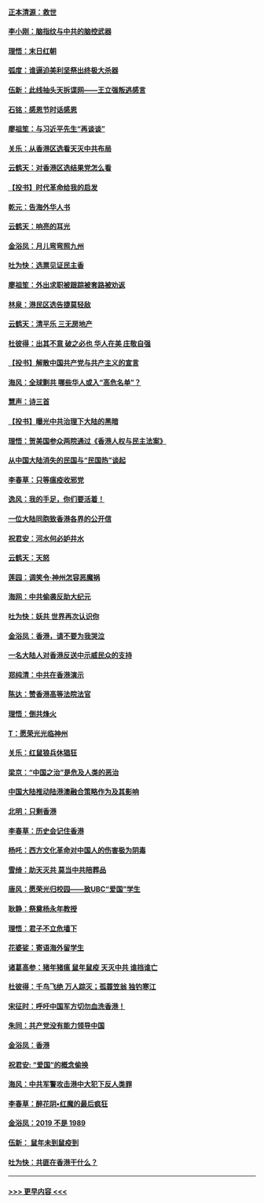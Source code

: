 #### [正本清源：救世](../pages/nsc993/n11689134.md?t=11291722) 
#### [李小刚：脑指纹与中共的脑控武器](../pages/nsc993/n11688900.md?t=11291722) 
#### [理悟：末日红朝](../pages/nsc993/n11688829.md?t=11291722) 
#### [弧度：谁逼迫美利坚祭出终极大杀器](../pages/nsc993/n11688735.md?t=11291722) 
#### [伍新：此线抽头天拆谍网——王立强叛逃感言](../pages/nsc993/n11687981.md?t=11291722) 
#### [石铭：感恩节时话感恩](../pages/nsc993/n11687568.md?t=11291722) 
#### [廖祖笙：与习近平先生“再谈谈”](../pages/nsc993/n11687005.md?t=11291722) 
#### [关乐：从香港区选看天灭中共布局](../pages/nsc993/n11686647.md?t=11291722) 
#### [云鹤天：对香港区选结果党怎么看](../pages/nsc993/n11686216.md?t=11291722) 
#### [【投书】时代革命给我的启发](../pages/nsc993/n11684287.md?t=11291722) 
#### [乾元：告海外华人书](../pages/nsc993/n11684044.md?t=11291722) 
#### [云鹤天：响亮的耳光](../pages/nsc993/n11684254.md?t=11291722) 
#### [金浴凤：月儿弯弯照九州](../pages/nsc993/n11684231.md?t=11291722) 
#### [吐为快：选票见证民主香](../pages/nsc993/n11684206.md?t=11291722) 
#### [廖祖笙：外出求职被跟踪被套路被劝返](../pages/nsc993/n11683874.md?t=11291722) 
#### [林泉：港民区选告捷莫轻敌](../pages/nsc993/n11683930.md?t=11291722) 
#### [云鹤天：清平乐 三无房地产](../pages/nsc993/n11681521.md?t=11291722) 
#### [杜彼得：出其不意 破之必也 华人在美 庄敬自强](../pages/nsc993/n11679554.md?t=11291722) 
#### [【投书】解散中国共产党与共产主义的宣言](../pages/nsc993/n11679177.md?t=11291722) 
#### [海风：全球剿共 哪些华人或入“高危名单”？](../pages/nsc993/n11678617.md?t=11291722) 
#### [慧声：诗三首](../pages/nsc993/n11678848.md?t=11291722) 
#### [【投书】曝光中共治理下大陆的黑暗](../pages/nsc993/n11678674.md?t=11291722) 
#### [理悟：贺美国参众两院通过《香港人权与民主法案》](../pages/nsc993/n11678104.md?t=11291722) 
#### [从中国大陆消失的民国与“民国热”谈起](../pages/nsc993/n11678075.md?t=11291722) 
#### [李春草：只等瘟疫收邪党](../pages/nsc993/n11677308.md?t=11291722) 
#### [逸风：我的手足，你们要活着！](../pages/nsc993/n11676352.md?t=11291722) 
#### [一位大陆同胞致香港各界的公开信](../pages/nsc993/n11675761.md?t=11291722) 
#### [祝君安：河水何必妒井水](../pages/nsc993/n11675746.md?t=11291722) 
#### [云鹤天：天怒](../pages/nsc993/n11675718.md?t=11291722) 
#### [莲园：调笑令‧神州怎容恶魔祸](../pages/nsc993/n11675648.md?t=11291722) 
#### [海网：中共偷袭反助大纪元](../pages/nsc993/n11673515.md?t=11291722) 
#### [吐为快：妖共 世界再次认识你](../pages/nsc993/n11673506.md?t=11291722) 
#### [金浴凤：香港，请不要为我哭泣](../pages/nsc993/n11673248.md?t=11291722) 
#### [一名大陆人对香港反送中示威民众的支持](../pages/nsc993/n11672615.md?t=11291722) 
#### [郑纯清：中共在香港演示](../pages/nsc993/n11670539.md?t=11291722) 
#### [陈达：赞香港高等法院法官](../pages/nsc993/n11669542.md?t=11291722) 
#### [理悟：倒共烽火](../pages/nsc993/n11668844.md?t=11291722) 
#### [T：愿荣光光临神州](../pages/nsc993/n11668421.md?t=11291722) 
#### [关乐：红鼠狼兵休猖狂](../pages/nsc993/n11668378.md?t=11291722) 
#### [梁京：“中国之治”是危及人类的恶治](../pages/nsc993/n11668328.md?t=11291722) 
#### [中国大陆推动陆港澳融合策略作为及其影响](../pages/nsc993/n11668157.md?t=11291722) 
#### [北明：只剩香港](../pages/nsc993/n11668002.md?t=11291722) 
#### [李春草：历史会记住香港](../pages/nsc993/n11667927.md?t=11291722) 
#### [杨吒：西方文化革命对中国人的伤害极为阴毒](../pages/nsc993/n11664521.md?t=11291722) 
#### [雪绮：助天灭共 莫当中共陪葬品](../pages/nsc993/n11662650.md?t=11291722) 
#### [唐风：愿荣光归校园——致UBC“爱国”学生](../pages/nsc993/n11662194.md?t=11291722) 
#### [耿静：祭奠杨永年教授](../pages/nsc993/n11662514.md?t=11291722) 
#### [理悟：君子不立危墙下](../pages/nsc993/n11662172.md?t=11291722) 
#### [花婆娑：寄语海外留学生](../pages/nsc993/n11662121.md?t=11291722) 
#### [诸葛高参：猪年猪瘟 鼠年鼠疫 天灭中共 谁挡谁亡](../pages/nsc993/n11661980.md?t=11291722) 
#### [杜彼得：千鸟飞绝 万人踪灭；孤蓑笠翁 独钓寒江](../pages/nsc993/n11661170.md?t=11291722) 
#### [宋征时：呼吁中国军方切勿血洗香港！](../pages/nsc993/n11415318.md?t=11291722) 
#### [朱同：共产党没有能力领导中国](../pages/nsc993/n11660421.md?t=11291722) 
#### [金浴凤：香港](../pages/nsc993/n11660419.md?t=11291722) 
#### [祝君安: “爱国”的概念偷换](../pages/nsc993/n11659706.md?t=11291722) 
#### [海风：中共军警攻击港中大犯下反人类罪](../pages/nsc993/n11659632.md?t=11291722) 
#### [李春草：醉花阴•红魔的最后疯狂](../pages/nsc993/n11659287.md?t=11291722) 
#### [金浴凤：2019 不是 1989](../pages/nsc993/n11657663.md?t=11291722) 
#### [伍新： 鼠年未到鼠疫到](../pages/nsc993/n11655098.md?t=11291722) 
#### [吐为快：共匪在香港干什么？](../pages/nsc993/n11654891.md?t=11291722) 

----
#### [ >>> 更早内容 <<< ](../indexes/nsc993-earlier.md)
